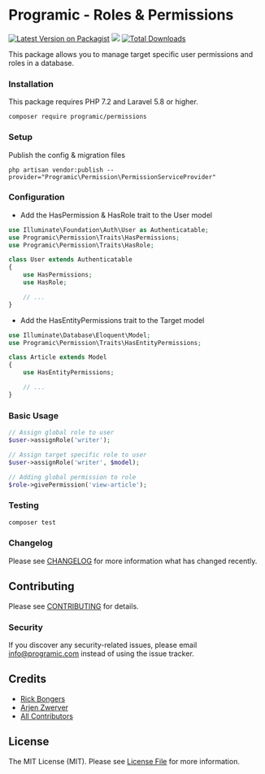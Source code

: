 # Programic - Roles & Permissions

[![Latest Version on Packagist](https://img.shields.io/packagist/v/programic/permissions.svg?style=flat-square)](https://packagist.org/packages/programic/laravel-permission)
![](https://github.com/programic/permissions/workflows/Run%20Tests/badge.svg?branch=master)
[![Total Downloads](https://img.shields.io/packagist/dt/programic/permissions.svg?style=flat-square)](https://packagist.org/packages/programic/permissions)

This package allows you to manage target specific user permissions and roles in a database.

### Installation
This package requires PHP 7.2 and Laravel 5.8 or higher.

```
composer require programic/permissions
```

### Setup
Publish the config & migration files

```ssh
php artisan vendor:publish --provider="Programic\Permission\PermissionServiceProvider"
```

### Configuration
- Add the HasPermission & HasRole trait to the User model
```php
use Illuminate\Foundation\Auth\User as Authenticatable;
use Programic\Permission\Traits\HasPermissions;
use Programic\Permission\Traits\HasRole;

class User extends Authenticatable
{
    use HasPermissions;
    use HasRole;

    // ...
}
```
- Add the HasEntityPermissions trait to the Target model
```php
use Illuminate\Database\Eloquent\Model;
use Programic\Permission\Traits\HasEntityPermissions;

class Article extends Model
{
    use HasEntityPermissions;

    // ...
}
```

### Basic Usage
```php
// Assign global role to user
$user->assignRole('writer');

// Assign target specific role to user
$user->assignRole('writer', $model);

// Adding global permission to role
$role->givePermission('view-article');

```


### Testing
```bash
composer test
```

### Changelog

Please see [CHANGELOG](CHANGELOG.md) for more information what has changed recently.

## Contributing

Please see [CONTRIBUTING](CONTRIBUTING.md) for details.

### Security

If you discover any security-related issues, please email [info@programic.com](mailto:info@programic.com) instead of using the issue tracker.

## Credits

- [Rick Bongers](https://github.com/rbongers)
- [Arjen Zwerver](https://github.com/arjenprogramic)
- [All Contributors](../../contributors)

## License

The MIT License (MIT). Please see [License File](LICENSE.md) for more information.
